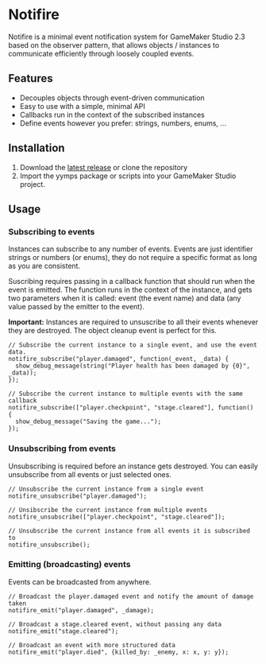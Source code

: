 # Notifire
Notifire is a minimal event notification system for GameMaker Studio 2.3 based on the observer pattern, that allows objects / instances to communicate efficiently through loosely coupled events.

## Features
- Decouples objects through event-driven communication
- Easy to use with a simple, minimal API
- Callbacks run in the context of the subscribed instances
- Define events however you prefer: strings, numbers, enums, ...

## Installation  
1. Download the [latest release](https://github.com/Homunculus84/Notifire/releases) or clone the repository
2. Import the yymps package or scripts into your GameMaker Studio project.

## Usage

### Subscribing to events
Instances can subscribe to any number of events. Events are just identifier strings or numbers (or enums), they do not require a specific format as long as you are consistent.

Suscribing requires passing in a callback function that should run when the event is emitted. The function runs in the context of the instance, and gets two parameters when it is called: event (the event name) and data (any value passed by the emitter to the event).

**Important:** Instances are required to unsuscribe to all their events whenever they are destroyed. The object cleanup event is perfect for this.

```gml
// Subscribe the current instance to a single event, and use the event data.
notifire_subscribe("player.damaged", function(_event, _data) {
  show_debug_message(string("Player health has been damaged by {0}", _data));
});

// Subscribe the current instance to multiple events with the same callback
notifire_subscribe(["player.checkpoint", "stage.cleared"], function() {
  show_debug_message("Saving the game...");
});
```

### Unsubscribing from events
Unsubscribing is required before an instance gets destroyed. You can easily unsubscribe from all events or just selected ones.

```gml
// Unsubscribe the current instance from a single event
notifire_unsubscribe("player.damaged");

// Unsibscribe the current instance from multiple events
notifire_unsubscribe(["player.checkpoint", "stage.cleared"]);

// Unsubscribe the current instance from all events it is subscribed to
notifire_unsubscribe();
```

### Emitting (broadcasting) events
Events can be broadcasted from anywhere. 

```gml
// Broadcast the player.damaged event and notify the amount of damage taken
notifire_emit("player.damaged", _damage);

// Broadcast a stage.cleared event, without passing any data
notifire_emit("stage.cleared");

// Broadcast an event with more structured data
notifire_emit("player.died", {killed_by: _enemy, x: x, y: y});
```
